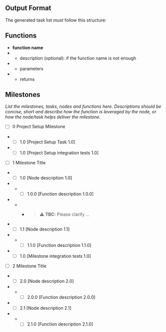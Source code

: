 ## Output Format

The generated task list _must_ follow this structure:

## Functions

- **function name**
- - description (optional): if the function name is not enough
- - parameters
- - returns

## Milestones

*List the milestones, tasks, nodes and functions here.*
*Descriptions should be concise, short and describe how the function is leveraged by the node, or how the node/task helps deliver the milestone.*

- [ ] 0 Project Setup Milestone
- - [ ] 1.0 [Project Setup Task 1.0]
- - [ ] 1.0 [Project Setup integration tests 1.0]
- [ ] 1 Milestone Title
- - [ ] 1.0 [Node description 1.0]
- - - [ ] 1.0.0 [Function description 1.0.0]
- - - > ⚠️ **TBC:** Please clarify ...
- - [ ] 1.1 [Node description 1.1]
- - - [ ] 1.1.0 [Function description 1.1.0]
- - [ ] 1.0 [Milestone integration tests 1.0]
- [ ] 2 Milestone Title
- - [ ] 2.0 [Node description 2.0]
- - - [ ] 2.0.0 [Function description 2.0.0]
- - [ ] 2.1 [Node description 2.1]
- - - [ ] 2.1.0 [Function description 2.1.0]
